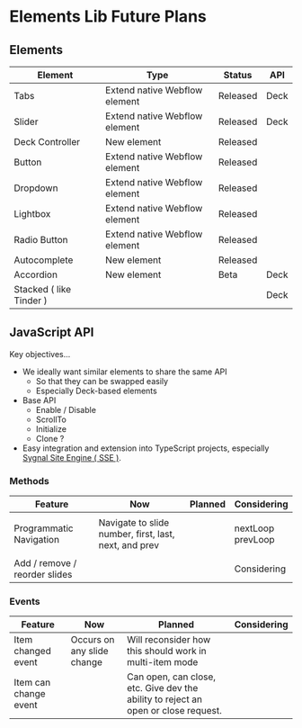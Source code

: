 # Elements Lib Future Plans



## Elements

| Element                 | Type                          | Status   | API  |
| ----------------------- | ----------------------------- | -------- | ---- |
| Tabs                    | Extend native Webflow element | Released | Deck |
| Slider                  | Extend native Webflow element | Released | Deck |
| Deck Controller         | New element                   | Released |      |
| Button                  | Extend native Webflow element | Released |      |
| Dropdown                | Extend native Webflow element | Released |      |
| Lightbox                | Extend native Webflow element | Released |      |
| Radio Button            | Extend native Webflow element | Released |      |
| Autocomplete            | New element                   | Released |      |
| Accordion               | New element                   | Beta     | Deck |
| Stacked ( like Tinder ) |                               |          | Deck |

## JavaScript API&#x20;

Key objectives...

* We ideally want similar elements to share the same API
  * So that they can be swapped easily&#x20;
  * Especially Deck-based elements
* Base API
  * Enable / Disable
  * ScrollTo
  * Initialize
  * Clone ?&#x20;
* Easy integration and extension into TypeScript projects, especially [Sygnal Site Engine ( SSE )](https://engine.sygnal.com).

### Methods&#x20;

| Feature                       | Now                                                   | Planned | Considering                  |
| ----------------------------- | ----------------------------------------------------- | ------- | ---------------------------- |
| Programmatic Navigation       | Navigate to slide number, first, last, next, and prev |         | <p>nextLoop <br>prevLoop</p> |
| Add / remove / reorder slides |                                                       |         | Considering                  |

### Events

| Feature               | Now                        | Planned                                                                              | Considering |
| --------------------- | -------------------------- | ------------------------------------------------------------------------------------ | ----------- |
| Item changed event    | Occurs on any slide change | Will reconsider how this should work in multi-item mode                              |             |
| Item can change event |                            | Can open, can close, etc.  Give dev the ability to reject an open or close request.  |             |








